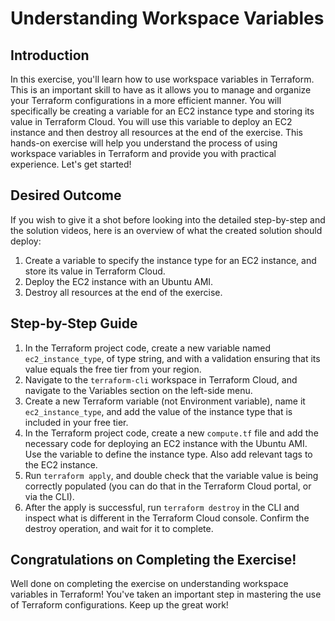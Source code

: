 # Understanding Workspace Variables

## Introduction

In this exercise, you'll learn how to use workspace variables in Terraform. This is an important skill to have as it allows you to manage and organize your Terraform configurations in a more efficient manner. You will specifically be creating a variable for an EC2 instance type and storing its value in Terraform Cloud. You will use this variable to deploy an EC2 instance and then destroy all resources at the end of the exercise. This hands-on exercise will help you understand the process of using workspace variables in Terraform and provide you with practical experience. Let's get started!

## Desired Outcome

If you wish to give it a shot before looking into the detailed step-by-step and the solution videos, here is an overview of what the created solution should deploy:

1. Create a variable to specify the instance type for an EC2 instance, and store its value in Terraform Cloud.
2. Deploy the EC2 instance with an Ubuntu AMI.
3. Destroy all resources at the end of the exercise.

## Step-by-Step Guide

1. In the Terraform project code, create a new variable named `ec2_instance_type`, of type string, and with a validation ensuring that its value equals the free tier from your region.
2. Navigate to the `terraform-cli` workspace in Terraform Cloud, and navigate to the Variables section on the left-side menu.
3. Create a new Terraform variable (not Environment variable), name it `ec2_instance_type`, and add the value of the instance type that is included in your free tier.
4. In the Terraform project code, create a new `compute.tf` file and add the necessary code for deploying an EC2 instance with the Ubuntu AMI. Use the variable to define the instance type. Also add relevant tags to the EC2 instance.
5. Run `terraform apply`, and double check that the variable value is being correctly populated (you can do that in the Terraform Cloud portal, or via the CLI).
6. After the apply is successful, run `terraform destroy` in the CLI and inspect what is different in the Terraform Cloud console. Confirm the destroy operation, and wait for it to complete.

## Congratulations on Completing the Exercise!

Well done on completing the exercise on understanding workspace variables in Terraform! You've taken an important step in mastering the use of Terraform configurations. Keep up the great work!
